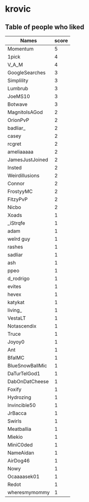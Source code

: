 # krovic
## Table of people who liked
Names | score
--- | ---
Momentum | 5
1pick | 4
V_A_M | 4
GoogleSearches | 3
Simplility | 3
Lumbrub | 3
JoeMS10 | 3
Botwave | 3
MagnitoIsAGod | 2
OrionPvP | 2
badliar_ | 2
casey | 2
rcgret | 2
ameliaaaaa | 2
JamesJustJoined | 2
Insted | 2
Weirdillusions | 2
Connor | 2
FrostyyMC | 2
FitzyPvP | 2
Nicbo | 2
Xoads | 1
_iStrqfe | 1
adam | 1
weîrd guy | 1
rashes | 1
sadliar | 1
ash | 1
ppeo | 1
d_rodrigo | 1
evites | 1
hevex | 1
katykat | 1
living_ | 1
VestaLT | 1
Notascendix | 1
Truce | 1
Joyoy0 | 1
Ant | 1
BfalMC | 1
BlueSnowBallMic | 1
DaTurTelGod1 | 1
DabOnDatCheese | 1
Foxify | 1
Hydrozing | 1
Invincible50 | 1
JrBacca | 1
Swirls | 1
Meatballia | 1
Miekio | 1
MiniC0ded | 1
NameAidan | 1
AirDog46 | 1
Nowy | 1
Ocaaaasek01 | 1
Redot | 1
wheresmymommy | 1
